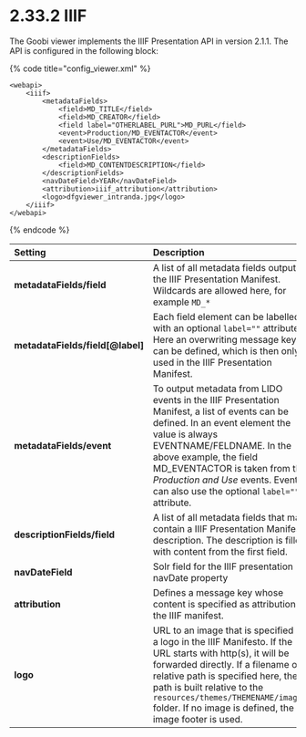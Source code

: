 # 2.33.2 IIIF

The Goobi viewer implements the IIIF Presentation API in version 2.1.1. The API is configured in the following block:

{% code title="config\_viewer.xml" %}
```markup
<webapi>
    <iiif>
        <metadataFields>
            <field>MD_TITLE</field>
            <field>MD_CREATOR</field>
            <field label="OTHERLABEL_PURL">MD_PURL</field>
            <event>Production/MD_EVENTACTOR</event>
            <event>Use/MD_EVENTACTOR</event>
        </metadataFields>
        <descriptionFields>
            <field>MD_CONTENTDESCRIPTION</field>
        </descriptionFields>
        <navDateField>YEAR</navDateField>
        <attribution>iiif_attribution</attribution>
        <logo>dfgviewer_intranda.jpg</logo>
    </iiif>
</webapi>
```
{% endcode %}

| **Setting** | Description |
| :--- | :--- |
| **metadataFields/field** | A list of all metadata fields output in the IIIF Presentation Manifest. Wildcards are allowed here, for example `MD_*` |
| **metadataFields/field\[@label\]** | Each field element can be labelled with an optional `label=""` attribute. Here an overwriting message key can be defined, which is then only used in the IIIF Presentation Manifest. |
| **metadataFields/event** | To output metadata from LIDO events in the IIIF Presentation Manifest, a list of events can be defined. In an event element the value is always EVENTNAME/FELDNAME. In the above example, the field MD\_EVENTACTOR is taken from the _Production and Use_ events. Events can also use the optional `label=""` attribute. |
| **descriptionFields/field** | A list of all metadata fields that may contain a IIIF Presentation Manifest description. The description is filled with content from the first field. |
| **navDateField** | Solr field for the IIIF presentation navDate property |
| **attribution** | Defines a message key whose content is specified as attribution in the IIIF manifest. |
| **logo** | URL to an image that is specified as a logo in the IIIF Manifesto. If the URL starts with http\(s\), it will be forwarded directly. If a filename or relative path is specified here, the path is built relative to the `resources/themes/THEMENAME/images/` folder. If no image is defined, the image footer is used. |

